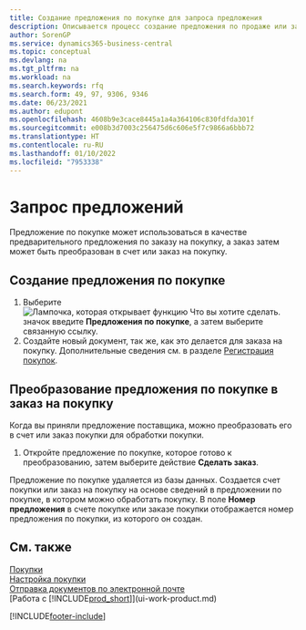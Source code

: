 ```yaml
---
title: Создание предложения по покупке для запроса предложения
description: Описывается процесс создание предложения по продаже или запроса предложения (RFQ) для записи вашего предложения клиенту для продажи продуктов на определенных условиях.
author: SorenGP
ms.service: dynamics365-business-central
ms.topic: conceptual
ms.devlang: na
ms.tgt_pltfrm: na
ms.workload: na
ms.search.keywords: rfq
ms.search.form: 49, 97, 9306, 9346
ms.date: 06/23/2021
ms.author: edupont
ms.openlocfilehash: 4608b9e3cace8445a1a4a364106c830fdfda301f
ms.sourcegitcommit: e008b3d7003c256475d6c606e5f7c9866a6bbb72
ms.translationtype: HT
ms.contentlocale: ru-RU
ms.lasthandoff: 01/10/2022
ms.locfileid: "7953338"
---
```

# <a name="request-quotes"></a>Запрос предложений

Предложение по покупке может использоваться в качестве предварительного предложения по заказу на покупку, а заказ затем может быть преобразован в счет или заказ на покупку.

## <a name="to-create-a-purchase-quote"></a>Создание предложения по покупке
1. Выберите ![Лампочка, которая открывает функцию Что вы хотите сделать.](media/ui-search/search_small.png "Что вы хотите сделать") значок введите **Предложения по покупке**, а затем выберите связанную ссылку.
2. Создайте новый документ, так же, как это делается для заказа на покупку. Дополнительные сведения см. в разделе [Регистрация покупок](purchasing-how-record-purchases.md).

## <a name="to-convert-a-purchase-quote-to-a-purchase-order"></a>Преобразование предложения по покупке в заказ на покупку
Когда вы приняли предложение поставщика, можно преобразовать его в счет или заказ покупки для обработки покупки.

1. Откройте предложение по покупке, которое готово к преобразованию, затем выберите действие **Сделать заказ**.

Предложение по покупке удаляется из базы данных. Создается счет покупки или заказ на покупку на основе сведений в предложении по покупке, в котором можно обработать покупку. В поле **Номер предложения** в счете покупке или заказе покупки отображается номер предложения по покупки, из которого он создан.

## <a name="see-also"></a>См. также
[Покупки](purchasing-manage-purchasing.md)  
[Настройка покупки](purchasing-setup-purchasing.md)  
[Отправка документов по электронной почте](ui-how-send-documents-email.md)  
[Работа с [!INCLUDE[prod_short](includes/prod_short.md)]](ui-work-product.md)


[!INCLUDE[footer-include](includes/footer-banner.md)]